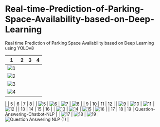 # Real-time-Prediction-of-Parking-Space-Availability-based-on-Deep-Learning

Real time Prediction of Parking Space Availability based on Deep Learning using YOLOv8

| 1 | 2 | 3 | 4 |
| --- | --- | --- | --- |
| ![1](https://github.com/oumaimabenaboud/Real-time-Prediction-of-Parking-Space-Availability-based-on-Deep-Learning/assets/120368654/ddbb6a30-43cf-443e-ad69-322e111ee49e)
 | ![2](https://github.com/oumaimabenaboud/Real-time-Prediction-of-Parking-Space-Availability-based-on-Deep-Learning/assets/120368654/ec02fbed-fe13-43bb-b963-e55d6be01357)
 |![3](https://github.com/oumaimabenaboud/Real-time-Prediction-of-Parking-Space-Availability-based-on-Deep-Learning/assets/120368654/78675b5a-9079-4dc7-ae12-207e9147c0a6)
 | ![4](https://github.com/oumaimabenaboud/Real-time-Prediction-of-Parking-Space-Availability-based-on-Deep-Learning/assets/120368654/2527ec00-ee16-4a26-830a-0b089aa8d84c)
|
| 5 | 6 | 7 | 8 |
| ![5](https://github.com/oumaimabenaboud/Question-Answering-Chatbot-NLP/assets/120368654/c0ff0562-f375-4e16-abab-57c3aa4900b5) | ![6](https://github.com/oumaimabenaboud/Question-Answering-Chatbot-NLP/assets/120368654/f2115461-4a54-4bde-b3cc-5f0dd0b0e41a) | ![7](https://github.com/oumaimabenaboud/Question-Answering-Chatbot-NLP/assets/120368654/74f081cd-163b-4fde-8bf9-7e0bc4d2cde9) | ![8](https://github.com/oumaimabenaboud/Question-Answering-Chatbot-NLP/assets/120368654/28bd39b8-dcef-4d0b-b7d4-bb7c6e6a49ff) |
| 9 | 10 | 11 | 12 |
| ![9](https://github.com/oumaimabenaboud/Question-Answering-Chatbot-NLP/assets/120368654/cb34653a-6531-4df3-bee4-8e5bb1b162e2) | ![10](https://github.com/oumaimabenaboud/Question-Answering-Chatbot-NLP/assets/120368654/ab6fb9fa-b351-4467-97c1-b69a49c148d2) | ![11](https://github.com/oumaimabenaboud/Question-Answering-Chatbot-NLP/assets/120368654/c3b660e4-32ba-4650-a4ca-cd5cea866fd2) | ![12](https://github.com/oumaimabenaboud/Question-Answering-Chatbot-NLP/assets/120368654/055ddc4c-95bf-4837-843f-b9685183f5d2) |
| 13 | 14 | 15 | 16 |
| ![13](https://github.com/oumaimabenaboud/Question-Answering-Chatbot-NLP/assets/120368654/b791d78c-cea9-4952-895e-a9a910f1453e) | ![14](https://github.com/oumaimabenaboud/Question-Answering-Chatbot-NLP/assets/120368654/f688e2fb-32e9-4d46-8ef9-fbb1683e3d38) | ![15](https://github.com/oumaimabenaboud/Question-Answering-Chatbot-NLP/assets/120368654/8c450b81-b9d9-4dfd-a6f9-4dfeb16e627d) | ![16](https://github.com/oumaimabenaboud/Question-Answering-Chatbot-NLP/assets/120368654/627f1c75-9ce6-4c8a-9153-968bea52cc4e) |
| 17 | 18 | 19 | Question-Answering-Chatbot-NLP |
| ![17](https://github.com/oumaimabenaboud/Question-Answering-Chatbot-NLP/assets/120368654/bdbacabf-ca9e-48ec-a55f-c33009612375) | ![18](https://github.com/oumaimabenaboud/Question-Answering-Chatbot-NLP/assets/120368654/c236c2d1-6a31-49b1-a457-c0791e971ae4) | ![19](https://github.com/oumaimabenaboud/Question-Answering-Chatbot-NLP/assets/120368654/add842bd-430a-4502-b3f3-d04b215642e7) | ![Question Answering NLP (1)](https://github.com/oumaimabenaboud/Question-Answering-Chatbot-NLP/assets/120368654/cf563cca-c2f5-4064-bb30-29d55a06917b) |
